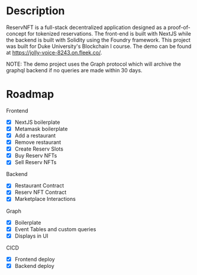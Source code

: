 # Description

ReservNFT is a full-stack decentralized application designed as a proof-of-concept for tokenized reservations. The front-end is built with NextJS while the backend is built with Solidity using the Foundry framework. This project was built for Duke University's Blockchain I course. The demo can be found at https://jolly-voice-8243.on.fleek.co/. 

NOTE: The demo project uses the Graph protocol which will archive the graphql backend if no queries are made within 30 days.

# Roadmap

Frontend
- [x] NextJS boilerplate
- [x] Metamask boilerplate
- [x] Add a restaurant
- [x] Remove restaurant
- [x] Create Reserv Slots
- [x] Buy Reserv NFTs
- [x] Sell Reserv NFTs

Backend
- [x] Restaurant Contract
- [x] Reserv NFT Contract
- [x] Marketplace Interactions

Graph
- [x] Boilerplate
- [x] Event Tables and custom queries
- [x] Displays in UI

CICD

- [x] Frontend deploy
- [x] Backend deploy
